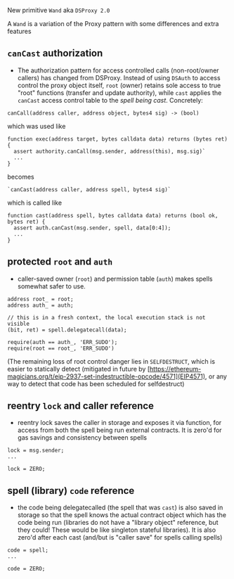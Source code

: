 

New primitive `Wand` aka `DSProxy 2.0`

A `Wand` is a variation of the Proxy pattern with some differences and extra features

## `canCast` authorization

* The authorization pattern for access controlled calls (non-root/owner callers) has 
changed from DSProxy. Instead of using `DSAuth` to access control the proxy object itself,
`root` (owner) retains sole access to true "root" functions (transfer and update authority),
while `cast` applies the `canCast` access control table to the *spell being cast*. Concretely:

`canCall(address caller, address object, bytes4 sig) -> (bool)`

which was used like 

```
function exec(address target, bytes calldata data) returns (bytes ret) {
  assert authority.canCall(msg.sender, address(this), msg.sig)`
  ...
}
```

becomes

```
`canCast(address caller, address spell, bytes4 sig)`
```

which is called like 

```
function cast(address spell, bytes calldata data) returns (bool ok, bytes ret) {
  assert auth.canCast(msg.sender, spell, data[0:4]);
  ...
}
```
## protected `root` and `auth`

* caller-saved owner (`root`) and permission table (`auth`) makes spells
somewhat safer to use.

```
address root_ = root;  
address auth_ = auth;   

// this is in a fresh context, the local execution stack is not visible
(bit, ret) = spell.delegatecall(data);

require(auth == auth_, 'ERR_SUDO');
require(root == root_, 'ERR_SUDO')
```
 (The remaining loss of root control danger lies in `SELFDESTRUCT`,
which is easier to statically detect
(mitigated in future by
[https://ethereum-magicians.org/t/eip-2937-set-indestructible-opcode/4571](EIP4571),
or any way to detect that code has been scheduled for selfdestruct)

## reentry `lock` and caller reference

* reentry lock saves the caller in storage and exposes it via function,
for access from both the spell being run external contracts. It is zero'd
for gas savings and consistency between spells

```
lock = msg.sender;
...

lock = ZERO;   
```

## spell (library) `code` reference

* the code being delegatecalled (the spell that was `cast`) is also saved
in storage so that the spell knows the actual contract object which has
the code being run (libraries do not have a "library object" reference, but
they could! These would be like singleton stateful libraries). It is also zero'd
after each cast (and/but is "caller save" for spells calling spells)

```
code = spell;
...

code = ZERO;   
```

